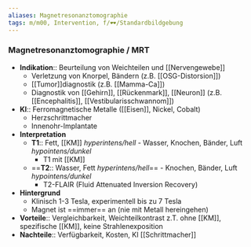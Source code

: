 ```yaml
---
aliases: Magnetresonanztomographie
tags: m/m00, Intervention, f/🕶️/Standardbildgebung
---
```

### Magnetresonanztomographie / MRT
- **Indikation**:: Beurteilung von Weichteilen und [[Nervengewebe]]
	- Verletzung von Knorpel, Bändern (z.B. [[OSG-Distorsion]])
	- [[Tumor]]diagnostik (z.B. [[Mamma-Ca]])
	- Diagnostik von [[Gehirn]], [[Rückenmark]], [[Neuron]] (z.B. [[Encephalitis]], [[Vestibularisschwannom]])
- **KI**:: Ferromagnetische Metalle ([[Eisen]], Nickel, Cobalt)
	- Herzschrittmacher
	- Innenohr-Implantate
- **Interpretation**
	- **T1**:: Fett, [[KM]] *hyperintens/hell* - Wasser, Knochen, Bänder, Luft *hypointens/dunkel*
		- T1 mit [[KM]]
	- ==**T2**:: Wasser, Fett *hyperintens/hell*== - Knochen, Bänder, Luft *hypointens/dunkel* 
		- T2-FLAIR (Fluid Attenuated Inversion Recovery)
- **Hintergrund**
	- Klinisch 1-3 Tesla, experimentell bis zu 7 Tesla
	- Magnet ist ==immer== an (nie mit Metall hereingehen)
- **Vorteile**:: Vergleichbarkeit, Weichteilkontrast z.T. ohne [[KM]], spezifische [[KM]], keine Strahlenexposition
- **Nachteile**:: Verfügbarkeit, Kosten, KI [[Schrittmacher]]